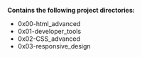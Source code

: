 __Contains the following project directories:__  
* 0x00-html_advanced
* 0x01-developer_tools  
* 0x02-CSS_advanced  
* 0x03-responsive_design
